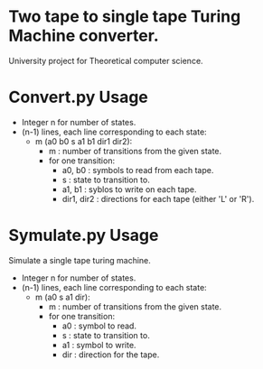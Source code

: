 # Two tape to single tape Turing Machine converter.
University project for Theoretical computer science.

# Convert.py Usage
- Integer n for number of states.
- (n-1) lines, each line corresponding to each state:
  - m (a0 b0 s a1 b1 dir1 dir2):
    - m : number of transitions from the given state.
    - for one transition:
      - a0, b0 : symbols to read from each tape.
      - s : state to transition to.
      - a1, b1 : syblos to write on each tape.
      - dir1, dir2 : directions for each tape (either 'L' or 'R').

# Symulate.py Usage
Simulate a single tape turing machine.
- Integer n for number of states.
- (n-1) lines, each line corresponding to each state:
  - m (a0 s a1 dir):
    - m : number of transitions from the given state.
    - for one transition:
      - a0 : symbol to read.
      - s : state to transition to.
      - a1 : symbol to write.
      - dir : direction for the tape.

